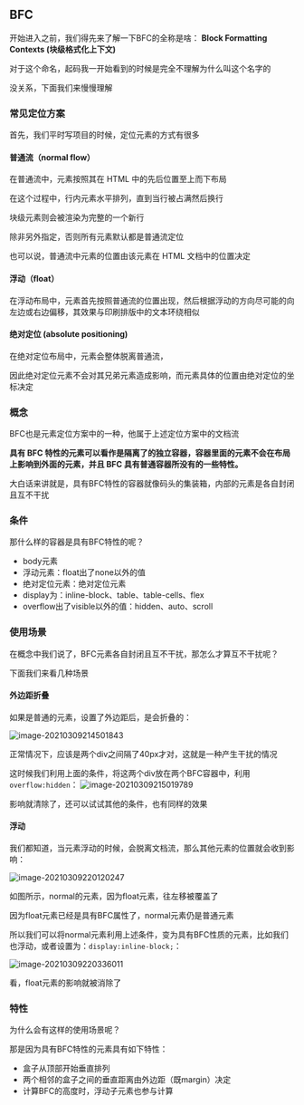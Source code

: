 ## BFC

开始进入之前，我们得先来了解一下BFC的全称是啥： **Block Formatting Contexts (块级格式化上下文)**

对于这个命名，起码我一开始看到的时候是完全不理解为什么叫这个名字的

没关系，下面我们来慢慢理解

### 常见定位方案

首先，我们平时写项目的时候，定位元素的方式有很多

#### 普通流（normal flow）

在普通流中，元素按照其在 HTML 中的先后位置至上而下布局

在这个过程中，行内元素水平排列，直到当行被占满然后换行

块级元素则会被渲染为完整的一个新行

除非另外指定，否则所有元素默认都是普通流定位

也可以说，普通流中元素的位置由该元素在 HTML 文档中的位置决定

#### 浮动（float）

在浮动布局中，元素首先按照普通流的位置出现，然后根据浮动的方向尽可能的向左边或右边偏移，其效果与印刷排版中的文本环绕相似

#### 绝对定位 (absolute positioning)

在绝对定位布局中，元素会整体脱离普通流，

因此绝对定位元素不会对其兄弟元素造成影响，而元素具体的位置由绝对定位的坐标决定

### 概念

BFC也是元素定位方案中的一种，他属于上述定位方案中的文档流

**具有 BFC 特性的元素可以看作是隔离了的独立容器，容器里面的元素不会在布局上影响到外面的元素，并且 BFC 具有普通容器所没有的一些特性。**

大白话来讲就是，具有BFC特性的容器就像码头的集装箱，内部的元素是各自封闭且互不干扰

### 条件

那什么样的容器是具有BFC特性的呢？

- body元素
- 浮动元素：float出了none以外的值
- 绝对定位元素：绝对定位元素
- display为：inline-block、table、table-cells、flex
- overflow出了visible以外的值：hidden、auto、scroll

### 使用场景

在概念中我们说了，BFC元素各自封闭且互不干扰，那怎么才算互不干扰呢？

下面我们来看几种场景

#### 外边距折叠

如果是普通的元素，设置了外边距后，是会折叠的：

![image-20210309214501843](C:\Users\wwz\AppData\Roaming\Typora\typora-user-images\image-20210309214501843.png)

正常情况下，应该是两个div之间隔了40px才对，这就是一种产生干扰的情况

这时候我们利用上面的条件，将这两个div放在两个BFC容器中，利用`overflow:hidden`：
![image-20210309215019789](C:\Users\wwz\AppData\Roaming\Typora\typora-user-images\image-20210309215019789.png)

影响就清除了，还可以试试其他的条件，也有同样的效果

#### 浮动

我们都知道，当元素浮动的时候，会脱离文档流，那么其他元素的位置就会收到影响：

![image-20210309220120247](C:\Users\wwz\AppData\Roaming\Typora\typora-user-images\image-20210309220120247.png)

如图所示，normal的元素，因为float元素，往左移被覆盖了

因为float元素已经是具有BFC属性了，normal元素仍是普通元素

所以我们可以将normal元素利用上述条件，变为具有BFC性质的元素，比如我们也浮动，或者设置为：`display:inline-block;`：

![image-20210309220336011](C:\Users\wwz\AppData\Roaming\Typora\typora-user-images\image-20210309220336011.png)

看，float元素的影响就被消除了

### 特性

为什么会有这样的使用场景呢？

那是因为具有BFC特性的元素具有如下特性：

- 盒子从顶部开始垂直排列
- 两个相邻的盒子之间的垂直距离由外边距（既margin）决定
- 计算BFC的高度时，浮动子元素也参与计算